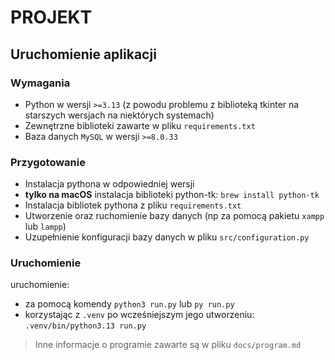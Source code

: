 # PROJEKT

## Uruchomienie aplikacji

### Wymagania

- Python w wersji `>=3.13` (z powodu problemu z biblioteką tkinter na starszych wersjach na niektórych systemach)
- Zewnętrzne biblioteki zawarte w pliku `requirements.txt` 
- Baza danych `MySQL` w wersji `>=8.0.33`

### Przygotowanie

- Instalacja pythona w odpowiedniej wersji
- __tylko na macOS__ instalacja biblioteki python-tk: `brew install python-tk`
- Instalacja bibliotek pythona z pliku `requirements.txt`
- Utworzenie oraz ruchomienie bazy danych (np za pomocą pakietu `xampp` lub `lampp`)
- Uzupełnienie konfiguracji bazy danych w pliku `src/configuration.py`

### Uruchomienie
uruchomienie:
- za pomocą komendy `python3 run.py` lub `py run.py`
- korzystając z `.venv` po wcześniejszym jego utworzeniu: `.venv/bin/python3.13 run.py`

> Inne informacje o programie zawarte są w pliku `docs/program.md`